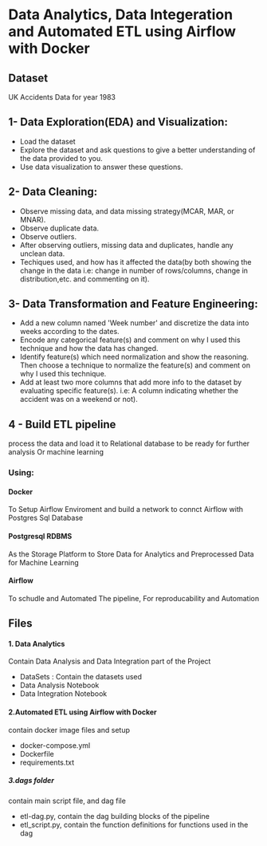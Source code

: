 # Data Analytics, Data Integeration and Automated ETL using Airflow with Docker

## Dataset
UK Accidents Data for year 1983

## 1- Data Exploration(EDA) and Visualization:
- Load the dataset
- Explore the dataset and ask questions to give a better understanding of the data provided to you.
- Use data visualization to answer these questions.

## 2- Data Cleaning:
- Observe missing data, and data missing strategy(MCAR, MAR, or MNAR).
- Observe duplicate data.
- Observe outliers.
- After observing outliers, missing data and duplicates, handle any unclean data.
- Techiques used, and how has it affected the data(by both showing the change in the data i.e: change in number of rows/columns, change in distribution,etc. and commenting on it).

## 3- Data Transformation and Feature Engineering:
- Add a new column named 'Week number' and discretize the data into weeks according to the dates.
- Encode any categorical feature(s) and comment on why I used this technique and how the data has changed.
- Identify feature(s) which need normalization and show the reasoning. Then choose a technique to normalize the feature(s) and comment on why I used this technique.
- Add at least two more columns that add more info to the dataset by evaluating specific feature(s). i.e: A column indicating whether the accident was on a weekend or not).

## 4 - Build ETL pipeline 
process the data and load it to Relational database to be ready for further analysis Or machine learning 

### Using:
#### Docker
To Setup Airflow Enviroment and build a network to connct Airflow with Postgres Sql Database

#### Postgresql RDBMS
As the Storage Platform to Store Data for Analytics and Preprocessed Data for Machine Learning

#### Airflow
To schudle and Automated The pipeline, For reproducability and Automation


## Files
#### 1. Data Analytics
Contain Data Analysis and Data Integration part of the Project
- DataSets : Contain the datasets used
- Data Analysis Notebook
- Data Integration Notebook

#### 2.Automated ETL using Airflow with Docker
contain docker image files and setup 
- docker-compose.yml
- Dockerfile
- requirements.txt

##### 3.dags folder
contain main script file, and dag file
- etl-dag.py, contain the dag building blocks of the pipeline
- etl_script.py, contain the function definitions for functions used in the dag
